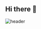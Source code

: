 ## Hi there 👋
![header](https://capsule-render.vercel.app/api?type=waving&height=300&color=gradient&text=프로필%20수정하기)

<!--
**LimHyeonGyu/LimHyeonGyu** is a ✨ _special_ ✨ repository because its `README.md` (this file) appears on your GitHub profile.

Here are some ideas to get you started:

- 🔭 I’m currently working on ...
- 🌱 I’m currently learning ...
- 👯 I’m looking to collaborate on ...
- 🤔 I’m looking for help with ...
- 💬 Ask me about ...
- 📫 How to reach me: ...
- 😄 Pronouns: ...
- ⚡ Fun fact: ...
-->
